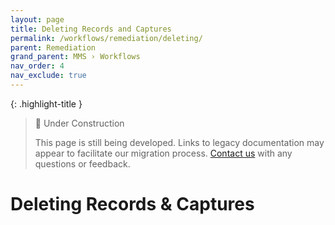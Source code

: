 ```yaml
---
layout: page
title: Deleting Records and Captures
permalink: /workflows/remediation/deleting/
parent: Remediation
grand_parent: MMS › Workflows
nav_order: 4
nav_exclude: true
---
```


{: .highlight-title }
> 🚧 Under Construction
>
> This page is still being developed. Links to legacy documentation may appear to facilitate our migration process. [Contact us](/metadata-documentation/contact/) with any questions or feedback.

# Deleting Records & Captures